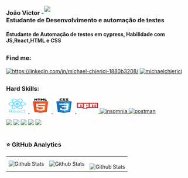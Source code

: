 <img align="right" src="https://user-images.githubusercontent.com/78627567/168427335-c142e66d-f7d3-43a8-9d24-8858ef890723.svg" width="400"  > </img>
<h3 align="left">João Victor - Estudante de Desenvolvimento e automação de testes</h3> 
<h4 align="left">Estudante de Automação de testes em cypress, Habilidade com JS,React,HTML e CSS </h4>

##
<h3 align="left">Find me:</h3>

<p align="left">
<a href="www.linkedin.com/in/joão-victor-b47870239/" target="blank"><img align="center" src="https://raw.githubusercontent.com/rahuldkjain/github-profile-readme-generator/master/src/images/icons/Social/linked-in-alt.svg" alt="https://linkedin.com/in/michael-chierici-1880b3208/" height="30" width="40" /></a>
<a href="https://www.instagram.com/joao.victor2941/" target="blank"><img align="center" src="https://raw.githubusercontent.com/rahuldkjain/github-profile-readme-generator/master/src/images/icons/Social/instagram.svg" alt="michaelchierici" height="30" width="40" /></a>

 ##
<h3 align="left">Hard Skills:</h3>
<a href="https://reactjs.org/" target="_blank" rel="noreferrer"> <img src="https://raw.githubusercontent.com/devicons/devicon/master/icons/react/react-original-wordmark.svg" alt="react" width="60" height="40"/> </a>  
<a href="https://www.w3.org/html/" target="_blank" rel="noreferrer"> <img src="https://raw.githubusercontent.com/devicons/devicon/master/icons/html5/html5-original-wordmark.svg" alt="html5" width="60" height="40"/> </a>  </a> <a href="https://www.w3schools.com/css/" target="_blank" rel="noreferrer"> <img src="https://raw.githubusercontent.com/devicons/devicon/master/icons/css3/css3-original-wordmark.svg" alt="css3" width="60"height="40"/> </a> 
<a href="https://www.npmjs.com/" target="_blank" rel="noreferrer"> <img src="https://raw.githubusercontent.com/devicons/devicon/master/icons/npm/npm-original-wordmark.svg" alt="npm" width="60" height="40"/> </a> 
<a href="https://insomnia.rest/" target="_blank" rel="noreferrer"> <img src="https://avatars.githubusercontent.com/u/1325540?s=200&v=4" alt="insomnia" width="60" height="40"/> </a>
<a href="https://www.postman.com/" target="_blank" rel="noreferrer"> <img src="https://www.vectorlogo.zone/logos/getpostman/getpostman-icon.svg" alt="postman" width="60" height="40"/> </a>  
</p>

<a href="https://user-images.githubusercontent.com/78627567/168427335-c142e66d-f7d3-43a8-9d24-8858ef890723.svg" target="_blank" rel="noreferrer"> </a>


 <div> 
<img src="https://img.shields.io/badge/styledcomponents-DB7093.svg?style=for-the-badge&logo=styled-components&logoColor=white" />
<img src="https://img.shields.io/badge/Insomnia-4000BF.svg?style=for-the-badge&logo=Insomnia&logoColor=white" />
<img src="https://img.shields.io/badge/Expo-000020.svg?style=for-the-badge&logo=Expo&logoColor=white" />
<img src="https://img.shields.io/badge/Yarn-2C8EBB.svg?style=for-the-badge&logo=Yarn&logoColor=white" />
<img src="https://img.shields.io/badge/npm-CB3837.svg?style=for-the-badge&logo=npm&logoColor=white" />
</div>


#

 ### ⭐ GitHub Analytics
 
<table>
<tr>
<td>
<img
        align="left"
        src="https://github-readme-stats.vercel.app/api?username=Joao848846&theme=dark&hide_border=false&include_all_commits=true"
        alt="Github Stats"
      />
</td>
<td>
<img
        align="left"
        src="https://github-readme-stats.vercel.app/api/top-langs/?username=Joao848846&theme=dark&hide_border=false&include_all_commits=true&count_private=true&layout=compact"
        alt="Github Stats"
      />
</td>
<td>
<br />
<img
        align="left"
        src="https://github-readme-streak-stats.herokuapp.com/?user=Joao848846&theme=dark&hide_border=false"
        alt="Github Stats"
      />
</td>
</tr>
</table>
